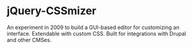 # jQuery-CSSmizer

An experiment in 2009 to build a GUI-based editor for customizing an interface. Extendable with custom CSS. Built for integrations with Drupal and other CMSes.
